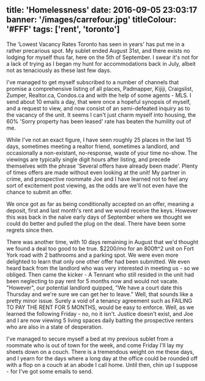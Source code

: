 title: 'Homelessness'
date: 2016-09-05 23:03:17
banner: '/images/carrefour.jpg'
titleColour: '#FFF'
tags: ['rent', 'toronto']
---

The 'Lowest Vacancy Rates Toronto has seen in years' has put me in a rather precarious spot. My sublet ended August 31st, and there exists no lodging for myself thus far, here on the 5th of September. I swear it's not for a lack of trying as I began my hunt for accommodations back in July, albeit not as tenaciously as these last few days. 

I've managed to get myself subscribed to a number of channels that promise a comprehensive listing of all places, Padmapper, Kijiji, Craigslist, Zumper, Realtor.ca, Condos.ca and with the help of some agents - MLS. I send about 10 emails a day, that were once a hopeful synopsis of myself, and a request to view, and now consist of an semi-defeated inquiry as to the vacancy of the unit. It seems I can't just charm myself into housing, the 60% 'Sorry property has been leased' rate has beaten the humility out of me.

While I've not an exact figure, I have seen roughly 25 places in the last 15 days, sometimes meeting a realtor friend, sometimes a landlord, and occasionally a non-existant, no-response, waste of your time no-show. The viewings are typically single digit hours after listing, and precede themselves with the phrase 'Several offers have already been made'. Plenty of times offers are made without even looking at the unit! My partner in crime, and prospective roommate Joe and I have learned not to feel any sort of excitement post viewing, as the odds are we'll not even have the chance to submit an offer. 

We once got as far as being conditionally accepted on an offer, meaning a deposit, first and last month's rent and we would receive the keys. However this was back in the naive early days of September where we thought we could do better and pulled the plug on the deal. There have been some regrets since then.

There was another time, with 10 days remaining in August that we'd thought we found a deal too good to be true. $2200/mo for an 800ft^2 unit on Fort York road with 2 bathrooms and a parking spot. We were even more delighted to learn that only one other offer had been submitted. We even heard back from the landlord who was very interested in meeting us - so we obliged. Then came the kicker - A Tennant who still resided in the unit had been neglecting to pay rent for 5 months now and would not vacate. "However", our potential landlord quipped, "We have a court date this Thursday and we're sure we can get her to leave." Well, that sounds like a pretty minor issue. Surely a void of a tenancy agreement such as FAILING TO PAY THE RENT FOR 5 MONTHS, would be easy to enforce. Well, as we learned the following Friday - no, no it isn't. Justice doesn't exist, and Joe and I are now viewing 5 living spaces daily batting the prospective renters who are also in a state of desperation.

I've managed to secure myself a bed at my previous sublet from a roommate who is out of town for the week, and come Friday I'll lay my sheets down on a couch. There is a tremendous weight on me these days, and I yearn for the days where a long day at the office could be rounded off with a flop on a couch at an abode I call home. Until then, chin up I suppose - for I've got some emails to send.